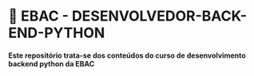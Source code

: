 # 📌 EBAC - DESENVOLVEDOR-BACK-END-PYTHON 

#### Este repositório trata-se dos conteúdos do curso de desenvolvimento backend python da EBAC 
<br>
